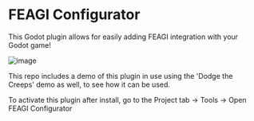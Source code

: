 # FEAGI Configurator

This Godot plugin allows for easily adding FEAGI integration with your Godot game!

![image](https://github.com/feagi/configurator/assets/127231771/3e9511f6-533a-4f6c-8cf0-a299918de5c1)

This repo includes a demo of this plugin in use using the 'Dodge the Creeps' demo as well, to see how it can be used.

To activate this plugin after install, go to the Project tab -> Tools -> Open FEAGI Configurator

